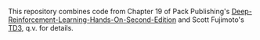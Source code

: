 This repository combines code from Chapter 19 of Pack Publishing's
[Deep-Reinforcement-Learning-Hands-On-Second-Edition](https://github.com/PacktPublishing/Deep-Reinforcement-Learning-Hands-On-Second-Edition) and 
Scott Fujimoto's [TD3](https://www.youtube.com/watch?v=ZwU9SqO0udU), q.v. for details.
